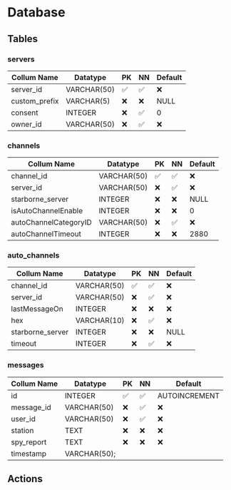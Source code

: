 # Database

## Tables

### servers

Collum Name | Datatype | PK | NN | Default
------------|----------|----|----|--------
server_id | VARCHAR(50) | :white_check_mark: | :white_check_mark: | :x:
custom_prefix | VARCHAR(5) | :x: | :x: | NULL
consent | INTEGER | :x: | :white_check_mark: | 0
owner_id | VARCHAR(50) | :x: | :white_check_mark: | :x:

### channels

Collum Name | Datatype | PK | NN | Default
------------|----------|----|----|--------
channel_id | VARCHAR(50) | :white_check_mark: | :white_check_mark: | :x:
server_id | VARCHAR(50) | :x: | :white_check_mark: | :x:
starborne_server | INTEGER | :x: | :x: | NULL
isAutoChannelEnable | INTEGER | :x: | :x: | 0
autoChannelCategoryID | VARCHAR(50) | :x: | :white_check_mark: | :x:
autoChannelTimeout | INTEGER | :x: | :x: | 2880

### auto_channels

Collum Name | Datatype | PK | NN | Default
------------|----------|----|----|--------
channel_id | VARCHAR(50) | :white_check_mark: | :white_check_mark: | :x:
server_id | VARCHAR(50) | :x: | :white_check_mark: | :x:
lastMessageOn | INTEGER | :x: | :x: | :x:
hex | VARCHAR(10) | :x: | :white_check_mark: | :x:
starborne_server | INTEGER | :x: | :x: | NULL
timeout | INTEGER | :x: | :white_check_mark: | :x:

### messages

Collum Name | Datatype | PK | NN | Default
------------|----------|----|----|--------
id | INTEGER | :white_check_mark: | :white_check_mark: | AUTOINCREMENT
message_id | VARCHAR(50) | :x: | :white_check_mark: | :x:
user_id | VARCHAR(50) | :x: | :white_check_mark: | :x:
station | TEXT | :x: | :x: | :x:
spy_report | TEXT | :x: | :x: | :x:
timestamp | VARCHAR(50);

## Actions